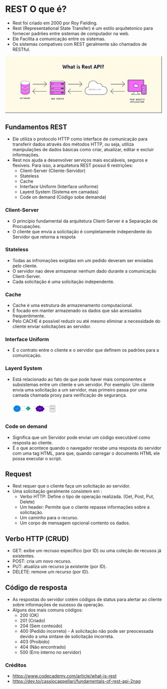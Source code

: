 # REST O que é?
  - Rest foi criado em 2000 por Roy Fielding.
  - Rest (Representational State Transfer) é um estilo arquitetonico para fornecer padrões entre sistemas de computador na web.
  - Ele Facilita a comunicação entre os sistemas.
  - Os sistemas compatives com REST geralmente são chamados de RESTful.

<img src="../public/Rest.png" alt="API Rest ilustration">

## Fundamentos REST
  - Ele utiliza o protocolo HTTP como interface de comunicação para transferir dados através dos métodos HTTP, ou seja, utiliza manipulações de dados básicas como criar, atualizar, editar e excluir informações.
  - Rest nos ajuda a desenvolver serviços mais escaláveis, seguros e flexíveis. Para isso, a arquitetura REST possui 6 restrições:
    - Client-Server (Cliente-Servidor)
    - Stateless 
    - Cache 
    - Interface Uniform (Interface uniforme)
    - Layerd System (Sistema em camadas)
    - Code on demand (Código sobe demanda)

### Client-Server
  - O princípio fundamental da arquitetura Client-Server é a Separação de Procupações.
  - O cliente que envia a solicitação é completamente independente do Servidor que retorna a respota

### Stateless
  - Todas as infromações exigidas em um pedido deveram ser enviadas pelo cliente.
  - O servidor nao deve armazenar nenhum dado durante a comunicação Client-Server.
  - Cada solicitação é uma solicitação independente.

### Cache
  - Cache é uma estrutura de armazenamento computacional.
  - É focado em manter armazenado os dados que são acessados frequentimente.
  - Pelo CACHE é possível reduzir ou até mesmo eliminar a necessidade do cliente enviar solicitações ao servidor.

### Interface Uniform
  - É o contrato entre o cliente e o servidor que definem os padrões para a comunicação.

### Layerd System
  - Está relacionado ao fato de que pode haver mais componentes e subsistemas entre um cliente e um servidor. Por exemplo: Um cliente envia uma solicitação a um servidor, mas primeiro passa por uma camada chamada proxy para verificação de segurança.
  
    <img src="../public/proxy.png" alt="RESTapi proxy" width="30%">

### Code on demand
  - Significa que um Servidor pode enviar um código executável como resposta ao cliente. 
  - É o que acontece quando o navegador recebe uma resposta do servidor com uma tag HTML, para que, quando carregar o documento HTML ele possa executar o script.


## Request
  - Rest requer que o cliente faça um solicitação ao servidor.
  - Uma solicitação geralmente consistem em :
    - Verbo HTTP: Define o tipo de operação realizada. (Get, Post, Put, Delete)
    - Um header: Permite que o cliente repasse informações sobre a solicitação.
    - Um caminho para o recurso.
    - Um corpo de mensagem opcional contento os dados. 

## Verbo HTTP (CRUD)
  - GET: exibe um recruso específico (por ID) ou uma coleção de recusos já existentes.
  - POST: cria um novo recurso.
  - PUT: atualiza um recurso ja existente (por ID).
  - DELETE: remove um recurso (por ID).

## Código de resposta 
  - As respostas do servidor cotém códigos de status para alertar ao cliente sobre informações de sucesso da operação.
  - Alguns dos mais comuns códigos:
    - 200 (OK) 
    - 201 (Criado)
    - 204 (Sem conteúdo)
    - 400 (Pedido incorreto) - A solicitação não pode ser preocessada devido a uma sintaxe de solicitação incorreta.
    - 403 (Proibido)
    - 404 (Não encontrado)
    - 500 (Erro interno no servidor)

### Créditos
  - https://www.codecademy.com/article/what-is-rest
  - https://dev.to/cassiocappellari/fundamentals-of-rest-api-2nag